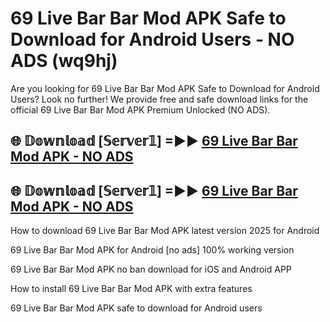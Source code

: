 # 69 Live Bar Bar Mod APK Safe to Download for Android Users - NO ADS (wq9hj)

Are you looking for 69 Live Bar Bar Mod APK Safe to Download for Android Users? Look no further! We provide free and safe download links for the official 69 Live Bar Bar Mod APK Premium Unlocked (NO ADS).

## 🌐 𝔻𝕠𝕨𝕟𝕝𝕠𝕒𝕕 [𝕊𝕖𝕣𝕧𝕖𝕣𝟙] =►► [69 Live Bar Bar Mod APK - NO ADS](https://getmodsapk.pages.dev?q=69+Live+Bar+Bar+Mod+APK)

## 🌐 𝔻𝕠𝕨𝕟𝕝𝕠𝕒𝕕 [𝕊𝕖𝕣𝕧𝕖𝕣𝟙] =►► [69 Live Bar Bar Mod APK - NO ADS](https://getmodsapk.pages.dev?q=69+Live+Bar+Bar+Mod+APK)

How to download 69 Live Bar Bar Mod APK latest version 2025 for Android

69 Live Bar Bar Mod APK for Android [no ads] 100% working version

69 Live Bar Bar Mod APK no ban download for iOS and Android APP

How to install 69 Live Bar Bar Mod APK with extra features

69 Live Bar Bar Mod APK safe to download for Android users